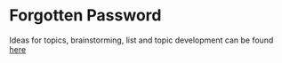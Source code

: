 # Forgotten Password

Ideas for topics, brainstorming, list and topic development can be found [here](Topics.md)

